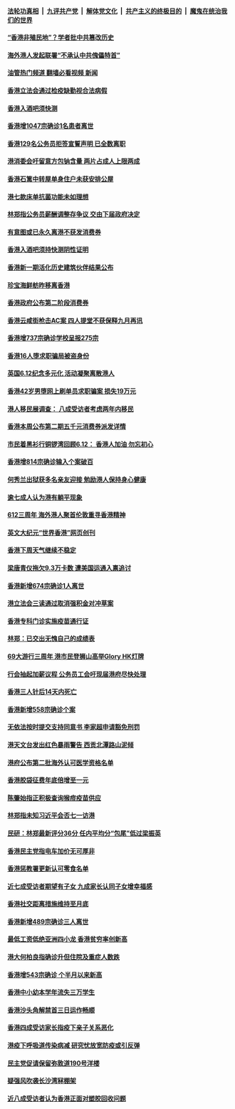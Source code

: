 ####  [法轮功真相](../../../../basic/blob/master/README.md?t=06170131) &nbsp;|&nbsp; [九评共产党](../../../../9ping.md/blob/master/README.md?t=06170131) &nbsp;|&nbsp; [解体党文化](../../../../jtdwh.md/blob/master/README.md?t=06170131)  &nbsp;|&nbsp; [共产主义的终极目的](../../../../gczydzjmd.md/blob/master/README.md?t=06170131) &nbsp;|&nbsp; [魔鬼在统治我们的世界](../../../../mgztzwmdsj.md/blob/master/README.md?t=06170131) 

#### [“香港非殖民地”？学者批中共篡改历史](../pages/nsc415/n13760789.md?t=06170131) 

#### [海外港人发起联署“不承认中共傀儡特首”](../pages/nsc415/n13760639.md?t=06170131) 

#### [油管热门频道 翻墙必看视频 新闻](http://45.76.130.85:81/youtube.html?06170131)

#### [香港立法会通过检疫缺勤视合法病假](../pages/nsc415/n13760577.md?t=06170131) 

#### [香港入酒吧须快测](../pages/nsc415/n13760573.md?t=06170131) 

#### [香港增1047宗确诊1名患者离世](../pages/nsc415/n13760571.md?t=06170131) 

#### [香港129名公务员拒签宣誓声明 已全数离职](../pages/nsc415/n13760560.md?t=06170131) 

#### [港消委会吁留意方包钠含量 两片占成人上限两成](../pages/nsc415/n13760550.md?t=06170131) 

#### [香港石篱中转屋单身住户未获安排公屋](../pages/nsc415/n13760539.md?t=06170131) 

#### [港七款床单抗菌功能未如理想](../pages/nsc415/n13760524.md?t=06170131) 

#### [林郑指公务员薪酬调整存争议 交由下届政府决定](../pages/nsc415/n13759726.md?t=06170131) 

#### [有意图或已永久离港不获发消费券](../pages/nsc415/n13759720.md?t=06170131) 

#### [香港入酒吧须持快测阴性证明](../pages/nsc415/n13759716.md?t=06170131) 

#### [香港新一期活化历史建筑伙伴结果公布](../pages/nsc415/n13759705.md?t=06170131) 

#### [珍宝海鲜舫昨移离香港](../pages/nsc415/n13759693.md?t=06170131) 

#### [香港政府公布第二阶段消费券](../pages/nsc415/n13759061.md?t=06170131) 

#### [香港云咸街枪击AC案 四人提堂不获保释九月再讯](../pages/nsc415/n13759056.md?t=06170131) 

#### [香港增737宗确诊学校呈报275宗](../pages/nsc415/n13759054.md?t=06170131) 

#### [香港16人堕求职骗局被盗身份](../pages/nsc415/n13759043.md?t=06170131) 

#### [英国6.12纪念多元化 活动凝聚离散港人](../pages/nsc415/n13758872.md?t=06170131) 

#### [香港42岁男堕网上刷单员求职骗案 损失19万元](../pages/nsc415/n13758203.md?t=06170131) 

#### [港人移民展调查： 八成受访者考虑两年内移民](../pages/nsc415/n13758169.md?t=06170131) 

#### [香港本周公布第二期五千元消费券派发详情](../pages/nsc415/n13758161.md?t=06170131) 

#### [市民着黑衫行铜锣湾回顾6.12： 香港人加油 勿忘初心](../pages/nsc415/n13758141.md?t=06170131) 

#### [香港增814宗确诊输入个案破百](../pages/nsc415/n13758132.md?t=06170131) 

#### [何秀兰出狱获多名亲友迎接 勉励港人保持身心健康](../pages/nsc415/n13758108.md?t=06170131) 

#### [逾七成人认为港有躺平现象](../pages/nsc415/n13758091.md?t=06170131) 

#### [612三周年 海外港人聚首伦敦重寻香港精神](../pages/nsc415/n13757501.md?t=06170131) 

#### [英文大纪元“世界香港”网页创刊](../pages/nsc415/n13757254.md?t=06170131) 

#### [香港下周天气继续不稳定](../pages/nsc415/n13756234.md?t=06170131) 

#### [梁唐青仪拖欠9.3万卡数 遭美国运通入禀追讨](../pages/nsc415/n13756227.md?t=06170131) 

#### [香港新增674宗确诊1人离世](../pages/nsc415/n13756223.md?t=06170131) 

#### [港立法会三读通过取消强积金对冲草案](../pages/nsc415/n13756213.md?t=06170131) 

#### [香港专科门诊实施疫苗通行证](../pages/nsc415/n13756202.md?t=06170131) 

#### [林郑：已交出无愧自己的成绩表](../pages/nsc415/n13756002.md?t=06170131) 

#### [69大游行三周年 港市民登狮山高举Glory HK灯牌](../pages/nsc415/n13756018.md?t=06170131) 

#### [行会抽起加薪议程 公务员工会吁现届港府尽快处理](../pages/nsc415/n13755452.md?t=06170131) 

#### [香港三人针后14天内死亡](../pages/nsc415/n13755440.md?t=06170131) 

#### [香港新增558宗确诊个案](../pages/nsc415/n13755432.md?t=06170131) 

#### [无依法按时提交支持同意书 李家超申请豁免刑罚](../pages/nsc415/n13755425.md?t=06170131) 

#### [港天文台发出红色暴雨警告 西贡北潭路山泥倾](../pages/nsc415/n13755392.md?t=06170131) 

#### [港府公布第二批海外认可医学资格名单](../pages/nsc415/n13755373.md?t=06170131) 

#### [香港胶袋征费年底倍增至一元](../pages/nsc415/n13755357.md?t=06170131) 

#### [陈肇始指正积极查询猴痘疫苗供应](../pages/nsc415/n13755341.md?t=06170131) 

#### [林郑指未知习近平会否七一访港](../pages/nsc415/n13754549.md?t=06170131) 

#### [民研：林郑最新评分36分 任内平均分“包尾”低过梁振英](../pages/nsc415/n13754538.md?t=06170131) 

#### [香港民主党指电车加价无可厚非](../pages/nsc415/n13754525.md?t=06170131) 

#### [香港惩教署更新认可零食名单](../pages/nsc415/n13754516.md?t=06170131) 

#### [近七成受访者期望有子女 九成家长认同子女增幸福感](../pages/nsc415/n13754504.md?t=06170131) 

#### [香港社交距离措施维持至月底](../pages/nsc415/n13754500.md?t=06170131) 

#### [香港新增489宗确诊三人离世](../pages/nsc415/n13754496.md?t=06170131) 

#### [最低工资低绝亚洲四小龙 香港贫穷率创新高](../pages/nsc415/n13753982.md?t=06170131) 

#### [港大何柏良指确诊升但住院及重症人数跌](../pages/nsc415/n13753771.md?t=06170131) 

#### [香港增543宗确诊 个半月以来新高](../pages/nsc415/n13753759.md?t=06170131) 

#### [香港中小幼本学年流失三万学生](../pages/nsc415/n13753749.md?t=06170131) 

#### [香港沙头角解禁首三日运作畅顺](../pages/nsc415/n13753738.md?t=06170131) 

#### [香港四成受访家长指疫下亲子关系恶化](../pages/nsc415/n13753739.md?t=06170131) 

#### [港疫下呼吸道传染病减 研究忧放宽防疫或引反弹](../pages/nsc415/n13753719.md?t=06170131) 

#### [民主党促请保留弥敦道190号洋楼](../pages/nsc415/n13753731.md?t=06170131) 

#### [疑强风吹袭长沙湾冧棚架](../pages/nsc415/n13753713.md?t=06170131) 

#### [近八成受访者认为香港正面对塑胶回收问题](../pages/nsc415/n13753094.md?t=06170131) 

<img src='http://gfw-breaker.win/goodnews/indexes/nsc415.md' width='0px' height='0px'/>
